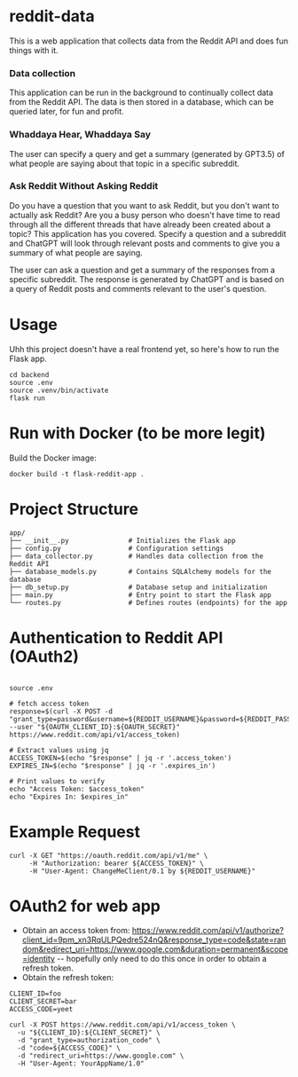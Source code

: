 # reddit-data

This is a web application that collects data from the Reddit API and does fun things with it.

### Data collection

This application can be run in the background to continually collect data from the Reddit API. The data is then stored in a database, which can be queried later, for fun and profit.

### Whaddaya Hear, Whaddaya Say

The user can specify a query and get a summary (generated by GPT3.5) of what people are saying about that topic in a specific subreddit.

### Ask Reddit Without Asking Reddit

Do you have a question that you want to ask Reddit, but you don't want to actually ask Reddit? Are you a busy person who doesn't have time to read through all the different threads that have already been created about a topic? This application has you covered. Specify a question and a subreddit and ChatGPT will look through relevant posts and comments to give you a summary of what people are saying.

The user can ask a question and get a summary of the responses from a specific subreddit. The response is generated by ChatGPT and is based on a query of Reddit posts and comments relevant to the user's question.

# Usage

Uhh this project doesn't have a real frontend yet, so here's how to run the Flask app. 

```shell
cd backend
source .env
source .venv/bin/activate
flask run
```

# Run with Docker (to be more legit)

Build the Docker image: 

```shell
docker build -t flask-reddit-app .
```


# Project Structure

```shell
app/
├── __init__.py               # Initializes the Flask app
├── config.py                 # Configuration settings
├── data_collector.py         # Handles data collection from the Reddit API
├── database_models.py        # Contains SQLAlchemy models for the database
├── db_setup.py               # Database setup and initialization
├── main.py                   # Entry point to start the Flask app
└── routes.py                 # Defines routes (endpoints) for the app
```

# Authentication to Reddit API (OAuth2)

```shell

source .env

# fetch access token
response=$(curl -X POST -d "grant_type=password&username=${REDDIT_USERNAME}&password=${REDDIT_PASSWORD}" --user "${OAUTH_CLIENT_ID}:${OAUTH_SECRET}" https://www.reddit.com/api/v1/access_token)

# Extract values using jq
ACCESS_TOKEN=$(echo "$response" | jq -r '.access_token')
EXPIRES_IN=$(echo "$response" | jq -r '.expires_in')

# Print values to verify
echo "Access Token: $access_token"
echo "Expires In: $expires_in"
```

# Example Request

```shell
curl -X GET "https://oauth.reddit.com/api/v1/me" \
     -H "Authorization: bearer ${ACCESS_TOKEN}" \
     -H "User-Agent: ChangeMeClient/0.1 by ${REDDIT_USERNAME}"
```

# OAuth2 for web app

- Obtain an access token from:  https://www.reddit.com/api/v1/authorize?client_id=9pm_xn3RqULPQedre524nQ&response_type=code&state=random&redirect_uri=https://www.google.com&duration=permanent&scope=identity -- hopefully only need to do this once in order to obtain a refresh token.
- Obtain the refresh token:

```shell
CLIENT_ID=foo
CLIENT_SECRET=bar
ACCESS_CODE=yeet

curl -X POST https://www.reddit.com/api/v1/access_token \
  -u "${CLIENT_ID}:${CLIENT_SECRET}" \
  -d "grant_type=authorization_code" \
  -d "code=${ACCESS_CODE}" \
  -d "redirect_uri=https://www.google.com" \
  -H "User-Agent: YourAppName/1.0"
```